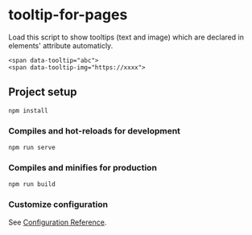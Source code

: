 # tooltip-for-pages

Load this script to show tooltips (text and image) which are declared in elements' attribute automaticly.

```
<span data-tooltip="abc">
<span data-tooltip-img="https://xxxx">
```

## Project setup
```
npm install
```

### Compiles and hot-reloads for development
```
npm run serve
```

### Compiles and minifies for production
```
npm run build
```

### Customize configuration
See [Configuration Reference](https://cli.vuejs.org/config/).
